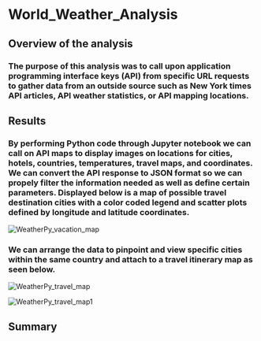 # World_Weather_Analysis

## Overview of the analysis
### The purpose of this analysis was to call upon application programming interface keys (API) from specific URL requests to gather data from an outside source such as New York times API articles, API weather statistics, or API mapping locations. 

## Results
### By performing Python code through Jupyter notebook we can call on API maps to display images on locations for cities, hotels, countries, temperatures, travel maps, and coordinates. We can convert the API response to JSON format so we can propely filter the information needed as well as define certain parameters. Displayed below is a map of possible travel destination cities with a color coded legend and scatter plots defined by longitude and latitude coordinates.
![WeatherPy_vacation_map](https://user-images.githubusercontent.com/118647523/213620062-eca52dd1-e238-457c-a7bb-569569dcd470.png)
### We can arrange the data to pinpoint and view specific cities within the same country and attach to a travel itinerary map as seen below.
![WeatherPy_travel_map](https://user-images.githubusercontent.com/118647523/213620397-b34bdfa6-1f02-46f5-8c60-19135b1649ba.png)

![WeatherPy_travel_map1](https://user-images.githubusercontent.com/118647523/213620408-31b6fa51-5af8-4daf-bdc5-2d5a181e2ba6.png)


## Summary 
###
